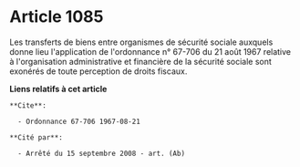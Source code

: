 # Article 1085

Les transferts de biens entre organismes de sécurité sociale auxquels donne lieu l'application de l'ordonnance n° 67-706 du
21 août 1967 relative à l'organisation administrative et financière de la sécurité sociale sont exonérés de toute perception
de droits fiscaux.

**Liens relatifs à cet article**

	**Cite**:

	  - Ordonnance 67-706 1967-08-21

	**Cité par**:

	  - Arrêté du 15 septembre 2008 - art. (Ab)
